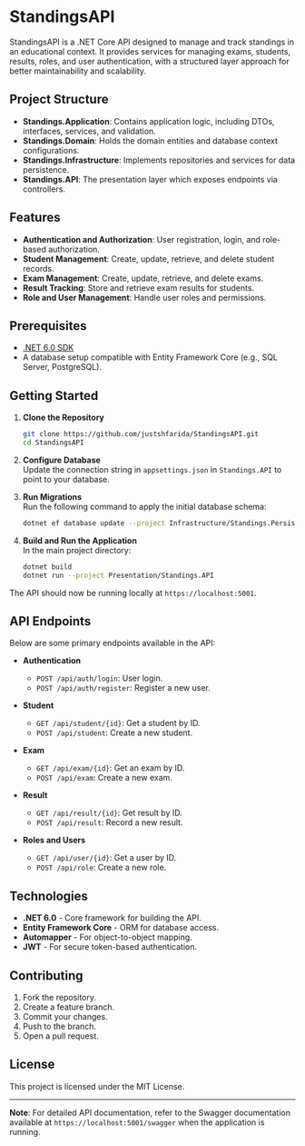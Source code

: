 
# StandingsAPI

StandingsAPI is a .NET Core API designed to manage and track standings in an educational context. 
It provides services for managing exams, students, results, roles, and user authentication, with 
a structured layer approach for better maintainability and scalability.

## Project Structure

- **Standings.Application**: Contains application logic, including DTOs, interfaces, services, and validation.
- **Standings.Domain**: Holds the domain entities and database context configurations.
- **Standings.Infrastructure**: Implements repositories and services for data persistence.
- **Standings.API**: The presentation layer which exposes endpoints via controllers.

## Features

- **Authentication and Authorization**: User registration, login, and role-based authorization.
- **Student Management**: Create, update, retrieve, and delete student records.
- **Exam Management**: Create, update, retrieve, and delete exams.
- **Result Tracking**: Store and retrieve exam results for students.
- **Role and User Management**: Handle user roles and permissions.

## Prerequisites

- [.NET 6.0 SDK](https://dotnet.microsoft.com/download/dotnet/6.0)
- A database setup compatible with Entity Framework Core (e.g., SQL Server, PostgreSQL).

## Getting Started

1. **Clone the Repository**
   ```bash
   git clone https://github.com/justshfarida/StandingsAPI.git
   cd StandingsAPI
   ```

2. **Configure Database**  
   Update the connection string in `appsettings.json` in `Standings.API` to point to your database.

3. **Run Migrations**  
   Run the following command to apply the initial database schema:
   ```bash
   dotnet ef database update --project Infrastructure/Standings.Persistence
   ```

4. **Build and Run the Application**  
   In the main project directory:
   ```bash
   dotnet build
   dotnet run --project Presentation/Standings.API
   ```

The API should now be running locally at `https://localhost:5001`.

## API Endpoints

Below are some primary endpoints available in the API:

- **Authentication**
  - `POST /api/auth/login`: User login.
  - `POST /api/auth/register`: Register a new user.

- **Student**
  - `GET /api/student/{id}`: Get a student by ID.
  - `POST /api/student`: Create a new student.

- **Exam**
  - `GET /api/exam/{id}`: Get an exam by ID.
  - `POST /api/exam`: Create a new exam.

- **Result**
  - `GET /api/result/{id}`: Get result by ID.
  - `POST /api/result`: Record a new result.

- **Roles and Users**
  - `GET /api/user/{id}`: Get a user by ID.
  - `POST /api/role`: Create a new role.

## Technologies

- **.NET 6.0** - Core framework for building the API.
- **Entity Framework Core** - ORM for database access.
- **Automapper** - For object-to-object mapping.
- **JWT** - For secure token-based authentication.

## Contributing

1. Fork the repository.
2. Create a feature branch.
3. Commit your changes.
4. Push to the branch.
5. Open a pull request.

## License

This project is licensed under the MIT License.

---

**Note**: For detailed API documentation, refer to the Swagger documentation available at `https://localhost:5001/swagger` when the application is running.
